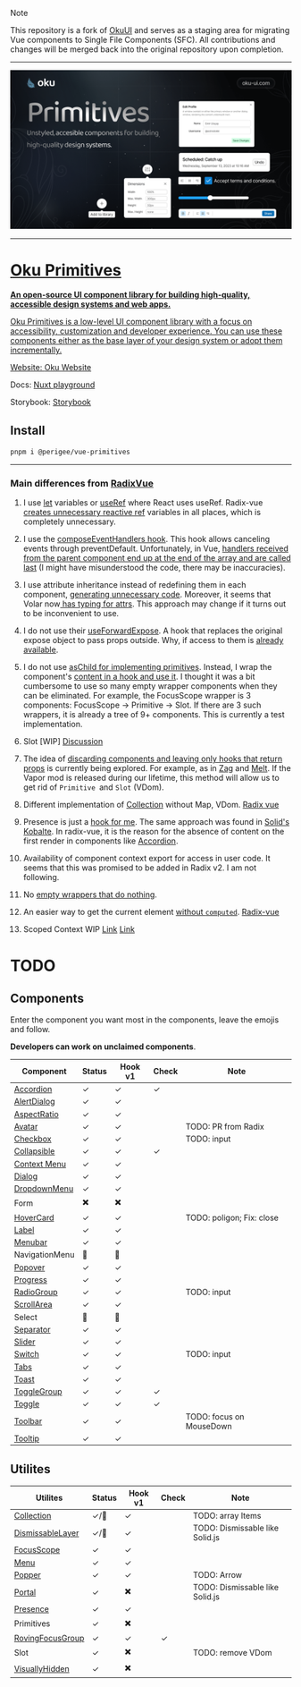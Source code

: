 > [!NOTE]
> This repository is a fork of [OkuUI](https://github.com/oku-ui/primitives) and serves as a staging area for migrating Vue components to Single File Components (SFC). All contributions and changes will be merged back into the original repository upon completion.

---

<a href="https://oku-ui.com">
  <img alt="Oku UI hero image" src="https://github.com/oku-ui/primitives/blob/main/.github/assets/primitives-cover.png?raw=true"
</a>

---

# Oku Primitives

**An open-source UI component library for building high-quality, accessible design systems and web apps.**

Oku Primitives is a low-level UI component library with a focus on accessibility, customization and developer experience. You can use these components either as the base layer of your design system or adopt them incrementally.

Website: [Oku Website](https://oku-ui.com)

Docs: [Nuxt playground](https://vue-primitives-docs.netlify.app/)

Storybook: [Storybook](https://vue-primitives.netlify.app)

## Install

```sh
pnpm i @perigee/vue-primitives
```

---

### Main differences from [RadixVue](https://github.com/radix-vue/radix-vue)

1) I use [let](https://github.com/perigee-ui/vue-primitives/blob/7c341db59fdfdb0cc88dfa6614d6c390b6856780/packages/vue-primitives/src/hover-card/HoverCardRoot.vue#L22) variables or [useRef](https://github.com/perigee-ui/vue-primitives/blob/7c341db59fdfdb0cc88dfa6614d6c390b6856780/packages/vue-primitives/src/hooks/useRef.ts#L18) where React uses useRef. Radix-vue [creates unnecessary reactive ref](https://github.com/radix-vue/radix-vue/blob/3f0f965fcf6fc3901e4fbbedf9a68dcb7d706f3f/packages/radix-vue/src/HoverCard/HoverCardRoot.vue#L64) variables in all places, which is completely unnecessary.

2) I use the [composeEventHandlers hook](https://github.com/radix-ui/primitives/blob/660060a765634e9cc7bf4513f41e8dabc9824d74/packages/core/primitive/src/primitive.tsx#L1). This hook allows canceling events through preventDefault. Unfortunately, in Vue, [handlers received from the parent component end up at the end of the array and are called last](https://github.com/vuejs/core-vapor/blob/30583b9ee1c696d3cb836f0bfd969793e57e849d/packages/runtime-core/src/vnode.ts#L886) (I might have misunderstood the code, there may be inaccuracies).

3) I use attribute inheritance instead of redefining them in each component, [generating unnecessary code](https://github.com/radix-vue/radix-vue/blob/3f0f965fcf6fc3901e4fbbedf9a68dcb7d706f3f/packages/radix-vue/src/shared/useForwardProps.ts#L16). Moreover, it seems that Volar now[ has typing for attrs](https://github.com/vuejs/language-tools/pull/4103). This approach may change if it turns out to be inconvenient to use.

4) I do not use their [useForwardExpose](https://github.com/radix-vue/radix-vue/blob/3f0f965fcf6fc3901e4fbbedf9a68dcb7d706f3f/packages/radix-vue/src/shared/useForwardExpose.ts#L21). A hook that replaces the original expose object to pass props outside. Why, if access to them is [already available](https://vuejs.org/api/component-instance.html#props).

5) I do not use [asChild for implementing primitives](https://github.com/radix-vue/radix-vue/blob/3f0f965fcf6fc3901e4fbbedf9a68dcb7d706f3f/packages/radix-vue/src/Menu/MenuContentImpl.vue#L274). Instead, I wrap the component's [content in a hook and use it](https://github.com/perigee-ui/vue-primitives/blob/a991db71fbecf364cd0b8479b294606236b104b4/packages/vue-primitives/src/dialog/DialogContentModal.vue#L65). I thought it was a bit cumbersome to use so many empty wrapper components when they can be eliminated. For example, the FocusScope wrapper is 3 components: FocusScope -> Primitive -> Slot. If there are 3 such wrappers, it is already a tree of 9+ components.
This is currently a test implementation.

6) Slot [WIP] [Discussion](https://github.com/radix-vue/radix-vue/discussions/1324)

7) The idea of [discarding components and leaving only hooks that return props](https://github.com/perigee-ui/vue-primitives/blob/feat/hooks/packages/vue-primitives/src/accordion/AccordionItem.vue) is currently being explored. For example, as in [Zag](https://zagjs.com/components/react/accordion) and [Melt](https://melt-ui.com/docs/introduction). If the Vapor mod is released during our lifetime, this method will allow us to get rid of `Primitive `and `Slot` (VDom).

8) Different implementation of [Collection](https://github.com/perigee-ui/vue-primitives/blob/7c341db59fdfdb0cc88dfa6614d6c390b6856780/packages/vue-primitives/src/collection/Collection.ts#L29) without Map, VDom. [Radix vue](https://github.com/radix-vue/radix-vue/blob/3f0f965fcf6fc3901e4fbbedf9a68dcb7d706f3f/packages/radix-vue/src/Collection/Collection.ts#L59)

9) Presence is just a [hook for me](https://github.com/perigee-ui/vue-primitives/blob/7c341db59fdfdb0cc88dfa6614d6c390b6856780/packages/vue-primitives/src/presence/usePresence.ts#L8). The same approach was found in [Solid's Kobalte](https://github.com/corvudev/corvu/blob/main/packages/solid-presence/src/presence.ts). In radix-vue, it is the reason for the absence of content on the first render in components like [Accordion](https://github.com/radix-vue/radix-vue/issues/978).

10) Availability of component context export for access in user code. It seems that this was promised to be added in Radix v2. I am not following.

11) No [empty wrappers that do nothing](https://github.com/radix-vue/radix-vue/blob/3f0f965fcf6fc3901e4fbbedf9a68dcb7d706f3f/packages/radix-vue/src/AlertDialog/AlertDialogTrigger.vue).

12) An easier way to get the current element [without `computed`](https://github.com/perigee-ui/vue-primitives/blob/7c341db59fdfdb0cc88dfa6614d6c390b6856780/packages/vue-primitives/src/hooks/useForwardElement.ts#L4). [Radix-vue](https://github.com/radix-vue/radix-vue/blob/3f0f965fcf6fc3901e4fbbedf9a68dcb7d706f3f/packages/radix-vue/src/shared/useForwardExpose.ts#L9C9-L9C23)

13) Scoped Context WIP [Link](https://github.com/facebook/react/issues/23287) [Link](https://so-so.dev/react/scoped-context/)

# TODO

## Components

Enter the component you want most in the components, leave the emojis and follow.

**Developers can work on unclaimed components**.

| Component                                                                                       | Status | Hook v1 | Check | Note                      |
| ----------------------------------------------------------------------------------------------- | ------ | ------- | ----- | ------------------------- |
| [Accordion](https://vue-primitives.netlify.app/?path=/story/components-accordion--single)       | ✓      | ✓       | ✓     |                           |
| [AlertDialog](https://vue-primitives.netlify.app/?path=/story/components-alertdialog--styled)   | ✓      | ✓       |       |                           |
| [AspectRatio](https://vue-primitives.netlify.app/?path=/story/components-aspectratio--styled)   | ✓      | ✓       |       |                           |
| [Avatar](https://vue-primitives.netlify.app/?path=/story/components-avatar--styled)             | ✓      | ✓       |       | TODO: PR from Radix       |
| [Checkbox](https://vue-primitives.netlify.app/?path=/story/components-checkbox--styled)         | ✓      | ✓       |       | TODO: input               |
| [Collapsible](https://vue-primitives.netlify.app/?path=/story/components-collapsible--styled)   | ✓      | ✓       | ✓     |                           |
| [Context Menu](https://vue-primitives.netlify.app/?path=/story/components-contextmenu--styled)  | ✓      | ✓       |       |                           |
| [Dialog](https://vue-primitives.netlify.app/?path=/story/components-dialog--styled)             | ✓      | ✓       |       |                           |
| [DropdownMenu](https://vue-primitives.netlify.app/?path=/story/components-dropdownmenu--styled) | ✓      | ✓       |       |                           |
| Form                                                                                            | ✖️      | ✖️       |       |                           |
| [HoverCard](https://vue-primitives.netlify.app/?path=/story/components-hovercard--chromatic)    | ✓      | ✓       |       | TODO: poligon; Fix: close |
| [Label](https://vue-primitives.netlify.app/?path=/story/components-label--styled)               | ✓      | ✓       |       |                           |
| [Menubar](https://vue-primitives.netlify.app/?path=/story/components-menubar--styled)           | ✓      | ✓       |       |                           |
| NavigationMenu                                                                                  | 🚧      | 🚧       |       |                           |
| [Popover](https://vue-primitives.netlify.app/?path=/story/components-popover--styled)           | ✓      | ✓       |       |                           |
| [Progress](https://vue-primitives.netlify.app/?path=/story/components-progress--styled)         | ✓      | ✓       |       |                           |
| [RadioGroup](https://vue-primitives.netlify.app/?path=/story/components-radiogroup--styled)     | ✓      | ✓       |       | TODO: input               |
| [ScrollArea](https://vue-primitives.netlify.app/?path=/story/components-scrollarea--basic)      | ✓      | ✓       |       |                           |
| Select                                                                                          | 🚧      | 🚧       |       |                           |
| [Separator](https://vue-primitives.netlify.app/?path=/story/components-separator--styled)       | ✓      | ✓       |       |                           |
| [Slider](https://vue-primitives.netlify.app/?path=/story/components-slider--styled)             | ✓      | ✓       |       |                           |
| [Switch](https://vue-primitives.netlify.app/?path=/story/components-switch--styled)             | ✓      | ✓       |       | TODO: input               |
| [Tabs](https://vue-primitives.netlify.app/?path=/story/components-tabs--styled)                 | ✓      | ✓       |       |                           |
| [Toast](https://vue-primitives.netlify.app/?path=/story/components-toast--styled)               | ✓      | ✓       |       |                           |
| [ToggleGroup](https://vue-primitives.netlify.app/?path=/story/components-togglegroup--single)   | ✓      | ✓       | ✓     |                           |
| [Toggle](https://vue-primitives.netlify.app/?path=/story/components-toggle--styled)             | ✓      | ✓       | ✓     |                           |
| [Toolbar](https://vue-primitives.netlify.app/?path=/story/components-toolbar--styled)           | ✓      | ✓       |       | TODO: focus on MouseDown  |
| [Tooltip](https://vue-primitives.netlify.app/?path=/story/components-tooltip--styled)           | ✓      | ✓       |       |                           |

## Utilites

| Utilites                                                                                              | Status | Hook v1 | Check | Note                            |
| ----------------------------------------------------------------------------------------------------- | ------ | ------- | ----- | ------------------------------- |
| [Collection](https://vue-primitives.netlify.app/?path=/story/utilities-rovingfocusgroup--basic)       | ✓/🚧    | ✓       |       | TODO: array Items               |
| [DismissableLayer](https://vue-primitives.netlify.app/?path=/story/utilities-dismissablelayer--basic) | ✓/🚧    | ✓       |       | TODO: Dismissable like Solid.js |
| [FocusScope](https://vue-primitives.netlify.app/?path=/story/utilities-focusscope--basic)             | ✓      | ✓       |       |                                 |
| [Menu](https://vue-primitives.netlify.app/?path=/story/utilities-menu--styled)                        | ✓      | ✓       |       |                                 |
| [Popper](https://vue-primitives.netlify.app/?path=/story/utilities-popper--styled)                    | ✓      | ✓       |       | TODO: Arrow                     |
| [Portal](https://vue-primitives.netlify.app/?path=/story/utilities-portal--base)                      | ✓      | ✖️       |       | TODO: Dismissable like Solid.js |
| [Presence](https://vue-primitives.netlify.app/?path=/story/utilities-presence--basic)                 | ✓      | ✓       |       |                                 |
| Primitives                                                                                            | ✓      | ✖️       |       |                                 |
| [RovingFocusGroup](https://vue-primitives.netlify.app/?path=/story/utilities-rovingfocusgroup--basic) | ✓      | ✓       | ✓     |                                 |
| Slot                                                                                                  | ✓      | ✖️       |       | TODO: remove VDom               |
| [VisuallyHidden](https://vue-primitives.netlify.app/?path=/story/utilities-visuallyhidden--basic)     | ✓      | ✖️       |       |                                 |
